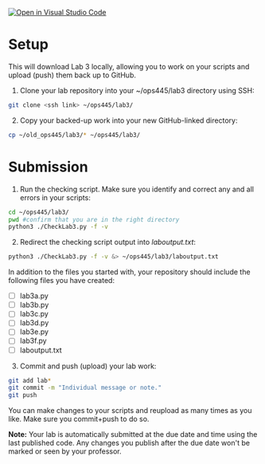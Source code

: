 [![Open in Visual Studio Code](https://classroom.github.com/assets/open-in-vscode-718a45dd9cf7e7f842a935f5ebbe5719a5e09af4491e668f4dbf3b35d5cca122.svg)](https://classroom.github.com/online_ide?assignment_repo_id=15167570&assignment_repo_type=AssignmentRepo)
# Setup
This will download Lab 3 locally, allowing you to work on your scripts and upload (push) them back up to GitHub.

1. Clone your lab repository into your ~/ops445/lab3 directory using SSH:
```bash
git clone <ssh link> ~/ops445/lab3/
```
2. Copy your backed-up work into your new GitHub-linked directory:
```bash
cp ~/old_ops445/lab3/* ~/ops445/lab3/
```

# Submission
1. Run the checking script. Make sure you identify and correct any and all errors in your scripts:
```bash
cd ~/ops445/lab3/
pwd #confirm that you are in the right directory
python3 ./CheckLab3.py -f -v
```
2. Redirect the checking script output into *laboutput.txt*:
```bash
python3 ./CheckLab3.py -f -v &> ~/ops445/lab3/laboutput.txt
```

In addition to the files you started with, your repository should include the
following files you have created:

- [ ] lab3a.py
- [ ] lab3b.py
- [ ] lab3c.py
- [ ] lab3d.py
- [ ] lab3e.py
- [ ] lab3f.py
- [ ] laboutput.txt 

3. Commit and push (upload) your lab work:
```bash
git add lab*
git commit -m "Individual message or note."
git push
```

You can make changes to your scripts and reupload as many times as you like. Make sure you commit+push to do so.

**Note:** Your lab is automatically submitted at the due date and time using the last published code. Any changes you publish after the due date won't be marked or seen by your professor.
